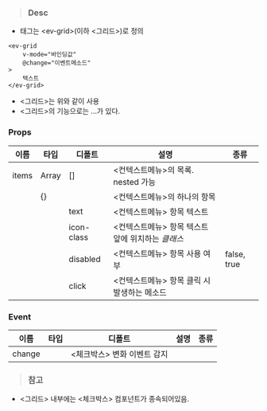 
>### Desc
 - 태그는 &lt;ev-grid&gt;(이하 <그리드>)로 정의

```
<ev-grid
    v-mode="바인딩값"
    @change="이벤트메소드"
>
    텍스트
</ev-grid>
```

 - <그리드>는 위와 같이 사용
 - <그리드>의 기능으로는 ...가 있다.


### Props

| 이름 | 타입 | 디폴트 | 설명 | 종류 |
| --- | ---- | ----- | ---- | --- |
| items | Array | [] | <컨텍스트메뉴>의 목록. nested 가능 | |
| | {} |  | <컨텍스트메뉴>의 하나의 항목 | |
| | | text | <컨텍스트메뉴> 항목 텍스트 | |
| | | icon-class | <컨텍스트메뉴> 항목 텍스트 앞에 위치하는 <i> 클래스 | |
| | | disabled | <컨텍스트메뉴> 항목 사용 여부 | false, true |
| | | click | <컨텍스트메뉴> 항목 클릭 시 발생하는 메소드 |  |

### Event
| 이름 | 타입 | 디폴트 | 설명 | 종류 |
| --- | ---- | ----- | ---- | --- |
| change |  | <체크박스> 변화 이벤트 감지 |


>### 참고
 - <그리드> 내부에는 <체크박스> 컴포넌트가 종속되어있음.
